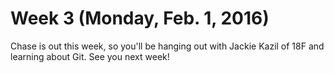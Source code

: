 # Week 3 (Monday, Feb. 1, 2016)

Chase is out this week, so you'll be hanging out with Jackie Kazil of 18F and learning about Git. See you next week!